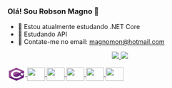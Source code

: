 ### Olá! Sou Robson Magno 👋

- 🔭 Estou atualmente estudando .NET Core
- 📖 Estudando API
- 📧  Contate-me no email: magnomon@hotmail.com

<div align="center">
  <a href="https://github.com/robsonmagno12/">
  <img height="180em" src="https://github-readme-stats.vercel.app/api?username=robsonmagno12&show_icons=true&theme=dark&include_all_commits=true&count_private=true"/>
  <img height="180em" src="https://github-readme-stats.vercel.app/api/top-langs/?username=robsonmagno12&layout=compact&langs_count=7&theme=dark"/>
</div>
  
  <div style="display: inline_block"><br>
  <img align="center" alt="magno-Csharp" height="30" width="40" src="https://raw.githubusercontent.com/devicons/devicon/master/icons/csharp/csharp-original.svg">
   <img src="https://cdn.jsdelivr.net/gh/devicons/devicon/icons/dot-net/dot-net-original-wordmark.svg" height="30" width="40" align="center"/>
    <img src="https://cdn.jsdelivr.net/gh/devicons/devicon/icons/git/git-original.svg" height="30" width="40" align="center"/>
    <img src="https://cdn.jsdelivr.net/gh/devicons/devicon/icons/html5/html5-original.svg" height="30" width="40" align="center"/>
    <img src="https://cdn.jsdelivr.net/gh/devicons/devicon/icons/css3/css3-original.svg" height="30" width="40" align="center"/>
    <img src="https://cdn.jsdelivr.net/gh/devicons/devicon/icons/javascript/javascript-original.svg" height="30" width="40" align="center"/>
</div>
<div> 

